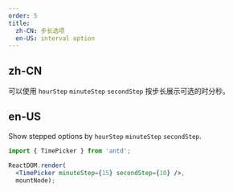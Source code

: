 ```yaml
---
order: 5
title:
  zh-CN: 步长选项
  en-US: interval option
---
```

## zh-CN

可以使用 `hourStep` `minuteStep` `secondStep` 按步长展示可选的时分秒。

## en-US

Show stepped options by `hourStep` `minuteStep` `secondStep`.

````jsx
import { TimePicker } from 'antd';

ReactDOM.render(
  <TimePicker minuteStep={15} secondStep={10} />,
  mountNode);
````
